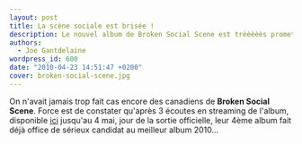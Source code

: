 ```yaml
---
layout: post
title: La scène sociale est brisée !
description: Le nouvel album de Broken Social Scene est trèèèèès prometteur !
authors:
  - Joe Gantdelaine
wordpress_id: 600
date: "2010-04-23 14:51:47 +0200"
cover: broken-social-scene.jpg
---
```


On n'avait jamais trop fait cas encore des canadiens de **Broken Social Scene**.
Force est de constater qu'après 3 écoutes en streaming de l'album, disponible
[ici](http://www.npr.org/templates/story/story.php?storyId=125236515) jusqu'au 4
mai, jour de la sortie officielle, leur 4ème album fait déjà office de sérieux
candidat au meilleur album 2010…

